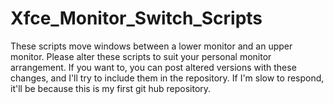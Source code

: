 # Xfce_Monitor_Switch_Scripts
These scripts move windows between a lower monitor and an upper monitor.
Please alter these scripts to suit your personal monitor arrangement.
If you want to, you can post altered versions with these changes, and I'll try to include them in the repository.
If I'm slow to respond, it'll be because this is my first git hub repository.

